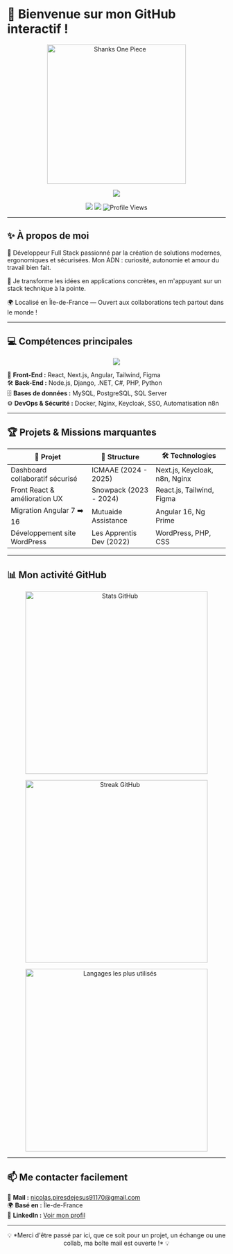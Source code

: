 # 🚀 Bienvenue sur mon GitHub interactif !

<p align="center">
  <img src="https://gifdb.com/images/high/shanks-one-piece-hats-off-laughing-loud-71ttils8miq3hxk1.webp" alt="Shanks One Piece" width="320"/>
</p>

<p align="center">
  <img src="https://readme-typing-svg.demolab.com?font=Fira+Code&size=24&pause=1000&center=true&vCenter=true&width=435&lines=Full+Stack+Developer+%F0%9F%9A%80;Passionn%C3%A9+de+Tech+et+d'Innovation;Toujours+pr%C3%AAt+%C3%A0+relever+des+d%C3%A9fis+!"/>
</p>

<p align="center">
  <a href="mailto:nicolas.piresdejesus91170@gmail.com"><img src="https://img.shields.io/badge/Email-Contact-red?style=for-the-badge"/></a>
  <a href="https://www.linkedin.com/in/baptiste-polve"><img src="https://img.shields.io/badge/LinkedIn-Connect-blue?style=for-the-badge"/></a>
  <img src="https://komarev.com/ghpvc/?username=NicolasPiresDeJesus&style=for-the-badge" alt="Profile Views"/>
</p>

---

## ✨ À propos de moi

🎨 Développeur Full Stack passionné par la création de solutions modernes, ergonomiques et sécurisées. Mon ADN : curiosité, autonomie et amour du travail bien fait.

🔧 Je transforme les idées en applications concrètes, en m'appuyant sur un stack technique à la pointe.

🌍 Localisé en Île-de-France — Ouvert aux collaborations tech partout dans le monde !

---

## 💻 Compétences principales

<div align="center">
<img src="https://skillicons.dev/icons?i=html,css,js,ts,react,nextjs,angular,tailwind,figma,nodejs,php,python,django,dotnet,cs,java,mysql,postgresql,git,docker,nginx,ubuntu,keycloak" />
</div>

🚀 **Front-End :** React, Next.js, Angular, Tailwind, Figma  
🛠️ **Back-End :** Node.js, Django, .NET, C#, PHP, Python  
🗄️ **Bases de données :** MySQL, PostgreSQL, SQL Server  
⚙️ **DevOps & Sécurité :** Docker, Nginx, Keycloak, SSO, Automatisation n8n

---

## 🏆 Projets & Missions marquantes

| 🚀 Projet                        | 🏢 Structure            | 🛠️ Technologies                  |
|---------------------------------|------------------------|-----------------------------------|
| Dashboard collaboratif sécurisé | ICMAAE (2024 - 2025)   | Next.js, Keycloak, n8n, Nginx     |
| Front React & amélioration UX   | Snowpack (2023 - 2024) | React.js, Tailwind, Figma         |
| Migration Angular 7 ➡️ 16       | Mutuaide Assistance     | Angular 16, Ng Prime              |
| Développement site WordPress    | Les Apprentis Dev (2022)| WordPress, PHP, CSS               |

---

## 📊 Mon activité GitHub

<p align="center">
  <img src="https://github-readme-stats.vercel.app/api?username=Nico91170&show_icons=true&theme=tokyonight" alt="Stats GitHub" width="420"/>
</p>

<p align="center">
  <img src="https://github-readme-streak-stats.herokuapp.com?user=Nico91170&theme=tokyonight" alt="Streak GitHub" width="420"/>
</p>

<p align="center">
  <img src="https://github-readme-stats.vercel.app/api/top-langs/?username=Nico91170&layout=compact&theme=tokyonight" alt="Langages les plus utilisés" width="420"/>
</p>

---

## 📫 Me contacter facilement

📧 **Mail :** [nicolas.piresdejesus91170@gmail.com](mailto:nicolas.piresdejesus91170@gmail.com)  
🌍 **Basé en :** Île-de-France  
🔗 **LinkedIn :** [Voir mon profil](https://www.linkedin.com/in/baptiste-polve)

---

<p align="center">
💡 *Merci d'être passé par ici, que ce soit pour un projet, un échange ou une collab, ma boîte mail est ouverte !* 💡
</p>
